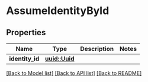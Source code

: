 # AssumeIdentityById

## Properties

Name | Type | Description | Notes
------------ | ------------- | ------------- | -------------
**identity_id** | [**uuid::Uuid**](uuid::Uuid.md) |  | 

[[Back to Model list]](../README.md#documentation-for-models) [[Back to API list]](../README.md#documentation-for-api-endpoints) [[Back to README]](../README.md)



